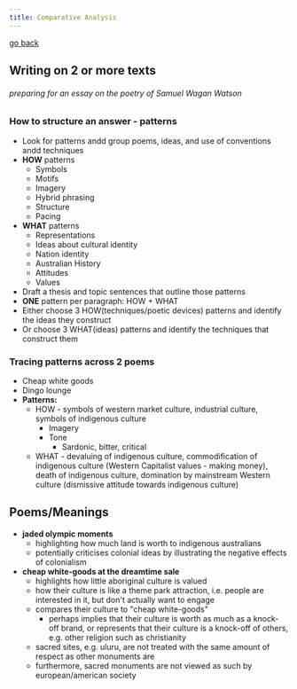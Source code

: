 ```yaml
---
title: Comparative Analysis
---
```


[go back](11Subjects/11Chemistry.md)

## Writing on 2 or more texts
###### preparing for an essay on the poetry of Samuel Wagan Watson

### How to structure an answer - patterns
- Look for patterns andd group poems, ideas, and use of conventions andd techniques
- **HOW** patterns
	- Symbols
	- Motifs
	- Imagery
	- Hybrid phrasing
	- Structure
	- Pacing
- **WHAT** patterns
	- Representations
	- Ideas about cultural identity
	- Nation identity
	- Australian History
	- Attitudes
	- Values
- Draft a thesis and topic sentences that outline those patterns
- **ONE** pattern per paragraph: HOW + WHAT
- Either choose 3 HOW(techniques/poetic devices) patterns and identify the ideas they construct
- Or choose 3 WHAT(ideas) patterns and identify the techniques that construct them

### Tracing patterns across 2 poems
- Cheap white goods
- Dingo lounge
- **Patterns:**
	- HOW - symbols of western market culture, industrial culture, symbols of indigenous culture
		- Imagery
		- Tone
			- Sardonic, bitter, critical
	- WHAT - devaluing of indigenous culture, commodification of indigenous culture (Western Capitalist values - making money), death of indigenous culture, domination by mainstream Western culture (dismissive attitude towards indigenous culture)

## Poems/Meanings
- **jaded olympic moments**
	- highlighting how much land is worth to indigenous australians
	- potentially criticises colonial ideas by illustrating the negative effects of colonialism
- **cheap white-goods at the dreamtime sale**
	- highlights how little aboriginal culture is valued
	- how their culture is like a theme park attraction, i.e. people are interested in it, but don't actually want to engage
	- compares their culture to "cheap white-goods"
		- perhaps implies that their culture is worth as much as a knock-off brand, or represents that their culture is a knock-off of others, e.g. other religion such as christianity
	- sacred sites, e.g. uluru, are not treated with the same amount of respect as other monuments are 
	- furthermore, sacred monuments are not viewed as such by european/american society